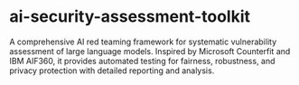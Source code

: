 # ai-security-assessment-toolkit
 A comprehensive AI red teaming framework for systematic vulnerability assessment of large language models. Inspired by Microsoft Counterfit and IBM AIF360, it provides automated testing for fairness, robustness, and privacy protection with detailed reporting and analysis.
